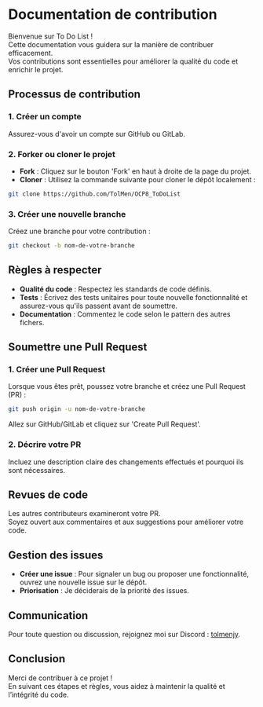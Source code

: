 
# Documentation de contribution

Bienvenue sur To Do List ! <br>
Cette documentation vous guidera sur la manière de contribuer efficacement. <br>
Vos contributions sont essentielles pour améliorer la qualité du code et enrichir le projet.

## Processus de contribution

### 1. Créer un compte
Assurez-vous d'avoir un compte sur GitHub ou GitLab.

### 2. Forker ou cloner le projet
- **Fork** : Cliquez sur le bouton 'Fork' en haut à droite de la page du projet.
- **Cloner** : Utilisez la commande suivante pour cloner le dépôt localement :
```bash
git clone https://github.com/TolMen/OCP8_ToDoList
```

### 3. Créer une nouvelle branche
Créez une branche pour votre contribution :
```bash
git checkout -b nom-de-votre-branche
```

## Règles à respecter

- **Qualité du code** : Respectez les standards de code définis.
- **Tests** : Écrivez des tests unitaires pour toute nouvelle fonctionnalité et assurez-vous qu'ils passent avant de soumettre.
- **Documentation** : Commentez le code selon le pattern des autres fichers.

## Soumettre une Pull Request

### 1. Créer une Pull Request
Lorsque vous êtes prêt, poussez votre branche et créez une Pull Request (PR) :
```bash
git push origin -u nom-de-votre-branche
```
Allez sur GitHub/GitLab et cliquez sur 'Create Pull Request'.

### 2. Décrire votre PR
Incluez une description claire des changements effectués et pourquoi ils sont nécessaires.

## Revues de code
Les autres contributeurs examineront votre PR. <br>
Soyez ouvert aux commentaires et aux suggestions pour améliorer votre code.

## Gestion des issues
- **Créer une issue** : Pour signaler un bug ou proposer une fonctionnalité, ouvrez une nouvelle issue sur le dépôt.
- **Priorisation** : Je déciderais de la priorité des issues.

## Communication
Pour toute question ou discussion, rejoignez moi sur Discord : [tolmenjy](https://discord.com).

## Conclusion
Merci de contribuer à ce projet ! <br>
En suivant ces étapes et règles, vous aidez à maintenir la qualité et l’intégrité du code.

